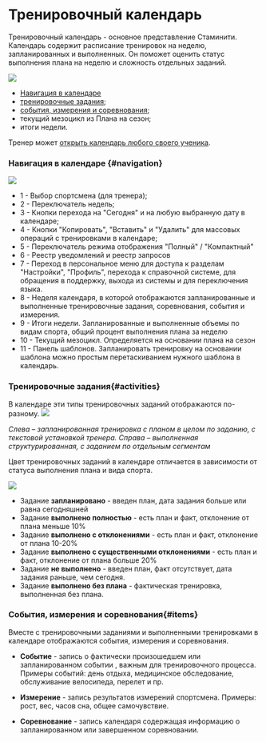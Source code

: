 # Тренировочный календарь

Тренировочный календарь - основное представление Стаминити.  
Календарь содержит расписание тренировок на неделю, запланированных и выполненных. Он поможет оценить статус выполнения плана на неделю и сложность отдельных заданий.

![](https://content.staminity.com/assets/images/calendar/calendar-new.png)

* [Навигация в календаре](#navigation)
* [тренировочные задания](#activities);
* [события, измерения и соревнования](#items);
* текущий мезоцикл из Плана на сезон;
* итоги недели.

Тренер может [открыть календарь любого своего ученика](#athletecalendar).

### Навигация в календаре {#navigation}
![](https://content.staminity.com/assets/images/_new/calendar/calendar-navigation.png)

* 1 - Выбор спортсмена (для тренера);
* 2 - Переключатель недель;
* 3 - Кнопки перехода на "Сегодня" и на любую выбранную дату в календаре;
* 4 - Кнопки "Копировать", "Вставить" и "Удалить" для массовых операций с тренировками в календаре;
* 5 - Переключатель режима отображения "Полный" / "Компактный"
* 6 - Реестр уведомлений и реестр запросов
* 7 - Переход в персональное меню для доступа к разделам "Настройки", "Профиль", перехода к справочной системе, для обращения в поддержку, выхода из системы и для переключения языка.
* 8 - Неделя календаря, в которой отображаются запланированные и выполненные тренировочные задания, соревнования, события и измерения.
* 9 - Итоги недели. Запланированные и выполненные объемы по видам спорта, общий процент выполнения плана за неделю
* 10 - Текущий мезоцикл. Определяется на основании плана на сезон
* 11 - Панель шаблонов. Запланировать тренировку на основании шаблона можно простым перетаскиванием нужного шаблона в календарь.

### Тренировочные задания{#activities}


В календаре эти типы тренировочных заданий отображаются по-разному.
![](http://content.staminity.com/assets/images/ActivityTypes.jpg)

_Слева – запланированная тренировка с планом в целом по заданию, с текстовой установкой тренера. Справа – выполненная структурированная, с заданием по отдельным сегментам_

Цвет тренировочных заданий в календаре отличается в зависимости от статуса выполнения плана и вида спорта.

![](http://content.staminity.com/assets/images/ActivityStatuses.png)
* Задание **запланировано** - введен план, дата задания больше или равна сегодняшней
* Задание **выполнено полностью** - есть план и факт, отклонение от плана меньше 10%
* Задание **выполнено с отклонениями** - есть план и факт, отклонение от плана 10-20%
* Задание **выполнено с существенными отклонениями** - есть план и факт, отклонение от плана больше 20%
* Задание **не выполнено** - введен план, факт отсутствует, дата задания раньше, чем сегодня.
* Задание **выполнено без плана** - фактическая тренировка, выполненная без плана. 

### События, измерения и соревнования{#items}

Вместе с тренировочными заданиями и выполненными тренировками в календаре отображаются события, измерения и соревнования.

* **Событие** - запись о фактически произошедшем или запланированном событии , важным для тренировочного процесса. Примеры событий: день отдыха, медицинское обследование, обслуживание велосипеда, перелет и пр.

* **Измерение** - запись результатов измерений спортсмена. Примеры: рост, вес, часов сна, общее самочувствие.

* **Соревнование** - запись календаря содержащая информацию о запланированном или завершенном соревновании.




